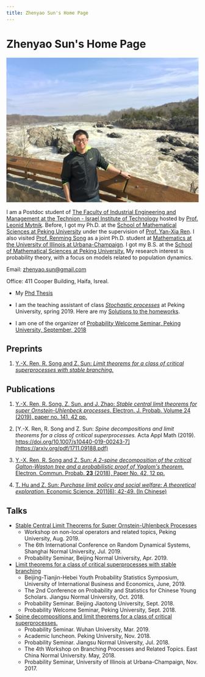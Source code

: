 ```yaml
---
title: Zhenyao Sun's Home Page
---
```


# Zhenyao Sun's Home Page

![selfie](selfie.jpg)



I am a Postdoc student of [The Faculty of Industrial Engineering and Management at the Technion - Israel Institute of Technology](https://web.iem.technion.ac.il/en/programs/undergraduate/industrial-engineering-and-management/about.html) hosted by [Prof. Leonid Mytnik](https://web.iem.technion.ac.il/en/people/userprofile/leonidm.html). Before, I got my Ph.D. at the [School of Mathematical Sciences at Peking University](http://www.math.pku.edu.cn/en) under the supervision of [Prof. Yan-Xia Ren](http://www.math.pku.edu.cn/teachers/renyx/indexE.htm). I also visited [Prof. Renming Song](https://faculty.math.illinois.edu/~rsong/) as a joint Ph.D. student at [Mathematics at the University of Illinois at Urbana-Champaign](https://math.illinois.edu/). I got my B.S. at the [School of Mathematical Sciences at Peking University.](http://www.math.pku.edu.cn/en) My research interest is probability theory, with a focus on models related to population dynamics. 

Email: zhenyao.sun@gmail.com

Office: 411 Cooper Building, Haifa, Isreal.

- My [Phd Thesis](https://someonedomath.github.io/MyPkuPhdThesis/doc/example/thesis.pdf)

- I am the teaching assistant of class [*Stochastic processes*](http://www.math.pku.edu.cn/teachers/dayue/Homepage/instruction.htm) at Peking University, spring 2019. Here are my [Solutions to the homeworks](Files/HW.html).
- I am one of the organizer of [Probability Welcome Seminar, Peking University, September, 2018](Files/Prob_Welcome_Seminar.html)

## Preprints

1. [Y.-X. Ren, R. Song and Z. Sun: *Limit theorems for a class of critical superprocesses with stable branching.*](https://arxiv.org/pdf/1807.02837.pdf)

## Publications

1. [Y.-X. Ren, R. Song, Z. Sun, and J. Zhao: *Stable central limit theorems for super Ornstein-Uhlenbeck processes*. Electron. J. Probab. Volume 24 (2019), paper no. 141, 42 pp.](https://projecteuclid.org/euclid.ejp/1576638110) 

1. [Y.-X. Ren, R. Song and Z. Sun: *Spine decompositions and limit theorems for a class of critical superprocesses.* Acta Appl Math (2019). https://doi.org/10.1007/s10440-019-00243-7](https://arxiv.org/pdf/1711.09188.pdf)
2. [Y.-X. Ren, R. Song and Z. Sun: *A 2-spine decomposition of the critical Galton-Waston tree and a probabilistic proof of Yaglom's theorem.* Electron. Commun. Probab. **23** (2018), Paper No. 42, 12 pp. ](https://arxiv.org/pdf/1706.07125.pdf)
3. [T. Hu and Z. Sun: *Purchase limit policy and social welfare: A theoretical exploration.*  Economic Science. 2011(6): 42-49. (In Chinese)](Files/胡2011限购.pdf)

## Talks

- [Stable Central Limit Theorems for Super Ornstein-Uhlenbeck Processes](StableSuperCLT/representation/representation.pdf)
  - Workshop on non-local operators and related topics, Peking University, Aug. 2019.
  - The 6th International Conference on Random Dynamical Systems, Shanghai Normal University, Jul. 2019.
  - Probability Seminar, Beijing Normal University, Apr. 2019.
- [Limit theorems for a class of critical superprocesses with stable branching](Files/2018JSNU.pdf) 
  - Beijing-Tianjin-Hebei Youth Probability Statistics Symposium, University of International Business and Economics, June, 2019.
  - The 2nd Conference on Probability and Statistics for Chinese Young Scholars. Jiangsu Normal University, Oct. 2018.
  - Probability Seminar. Beijing Jiaotong University, Sept. 2018.
  - Probability Welcome Seminar, Peking University, Sept. 2018.
- [Spine decompositions and limit theorems for a class of critical superprocesses.](Files/RenSongSun2018Spine.pdf)
  - Probability Seminar. Wuhan University, Mar. 2019.
  - Academic luncheon. Peking University, Nov. 2018.
  - Probability Seminar. Jiangsu Normal University, Jul. 2018.
  - The 4th Workshop on Branching Processes and Related Topics. East China Normal University. May, 2018.
  - Probability Seminar, University of Illinois at Urbana-Champaign, Nov. 2017.

<!-- Go to www.addthis.com/dashboard to customize your tools --> <script type="text/javascript" src="//s7.addthis.com/js/300/addthis_widget.js#pubid=ra-59f27a8ff1558d6f"></script> 